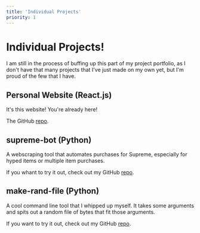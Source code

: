 ```yaml
---
title: 'Individual Projects'
priority: 1
---
```

# Individual Projects!

I am still in the process of buffing up this part of my project portfolio, as I don't
have that many projects that I've just made on my own yet, but I'm proud of the few
that I have.

## Personal Website (React.js)

It's this website! You're already here!

The GitHub [repo](https://github.com/james168ma/personal-website).

## supreme-bot (Python)

A webscraping tool that automates purchases for Supreme, especially for hyped items or
multiple item purchases.

If you whant to try it out, check out my GitHub [repo](https://github.com/james168ma/supreme-bot).

## make-rand-file (Python)

A cool command line tool that I whipped up myself. It takes some arguments and
spits out a random file of bytes that fit those arguments.

If you want to try it out, check out my GitHub [repo](https://github.com/james168ma/make-rand-file).
